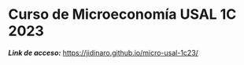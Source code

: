 # Curso de Microeconomía USAL 1C 2023

***Link de acceso:*** https://jidinaro.github.io/micro-usal-1c23/
